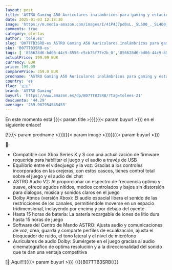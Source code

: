 ```yaml
---
layout: post
title: 'ASTRO Gaming A50 Auriculares inalámbricos para gaming y estación-base de carga  4a gen  control de balance de juego  voz  2.4 GHz  15m alcance  Xbox Series X y S  Xbox One  PC - Negro/Oro'
date: 2025-01-03 12:18:30
image: 'https://m.media-amazon.com/images/I/41P4J7pd0sL._SL500_._SL400_.jpg'
comments: true
category: ofertas
author: 'tole.es'
slug: 'B07TTB3SRB-es ASTRO Gaming A50 Auriculares inalámbricos para gaming y...'
sku: 'B07TTB3SRB-es'
tags: [ '856628d6-bd06-44c9-8556-c5cb75f77e2b_0','856628d6-bd06-44c9-8556-c5cb75f77e2b_3701','Accesorios','Arborist Merchandising Root','Auriculares para equipo de audio','Auriculares y accesorios','Electrónica','Self Service','Special Features Stores','Videojuegos','astro gaming','xbox','🇪🇸', ]
actualPrice: 199.99 EUR
currency: EUR
price: 199.99
comparePrice: 359.0 EUR
prodname: 'ASTRO Gaming A50 Auriculares inalámbricos para gaming y estación-base de carga  4a gen  control de balance de juego  voz  2.4 GHz  15m alcance  Xbox Series X y S  Xbox One  PC - Negro/Oro'
country: 'es'
flag: '🇪🇸'
brand: 'ASTRO Gaming'
buyurl: 'https://www.amazon.es/dp/B07TTB3SRB/?tag=tolees-21'
descuento: '44.29'
average: '259.967954545455'
---
```


En este momento está [{{< param title >}}]({{< param buyurl >}}) en el siguiente enlace!

[![{{< param prodname >}}]({{< param image >}})]({{< param buyurl >}})

🔎:

- Compatible con Xbox Series X y S con una actualización de firmware requerida para habilitar el juego y el audio a través de USB
- Equilibrio entre el videojuego y la voz: Gracias a los controles incorporados en las orejeras, con estos cascos, tienes control total sobre el juego y el audio del chat
- ASTRO Audio V2: Al proporcionar un espectro de frecuencia optimo y suave, ofrece agudos nítidos, medios controlados y bajos sin distorsión para diálogos, música y sonidos claros en el juego
- Dolby Atmos (versión Xbox): El audio espacial libera el sonido de las restricciones de los canales, permitiéndole moverse en un espacio tridimensional, incluyendo por encima y por debajo del oyente
- Hasta 15 horas de batería: La batería recargable de iones de litio dura hasta 15 horas de juego
- Software del Centro de Mando ASTRO: Ajusta audio y comunicaciones de voz, crea, guarda y comparte perfiles de ecualización, ajusta el bloqueador de ruido, el tono lateral y el nivel de micrófono
- Auriculares de audio Dolby: Sumérgete en el juego gracias al audio cinematográfico de optima resolución y a la direccionalidad del sonido que te dan una ventaja competitiva

[🛒 Aquí!!!]({{< param buyurl >}})
{{<world>}}B07TTB3SRB{{</world>}}
